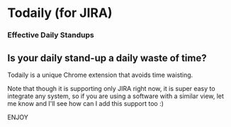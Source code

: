 # Todaily (for JIRA)
### Effective Daily Standups

## Is your daily stand-up a daily waste of time?
Todaily is a unique Chrome extension that avoids time waisting.

Note that though it is supporting only JIRA right now, it is super easy to integrate any system, so if you are using a software with a similar view, let me know and I'll see how can I add this support too :)

ENJOY
